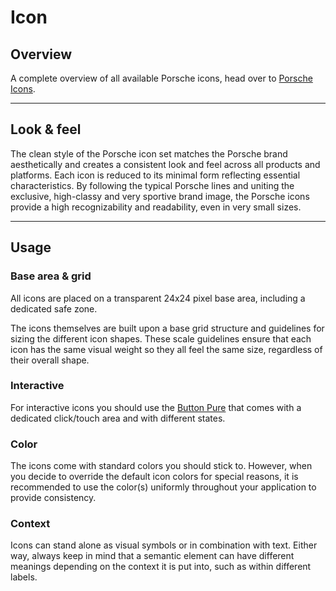# Icon

<TableOfContents></TableOfContents>

## Overview
A complete overview of all available Porsche icons, head over to [Porsche Icons](https://icons.porsche.com).

---

## Look & feel

The clean style of the Porsche icon set matches the Porsche brand aesthetically and creates a consistent look and feel across all products and platforms. Each icon is reduced to its minimal form reflecting essential characteristics. By following the typical Porsche lines and uniting the exclusive, high-classy and very sportive brand image, the Porsche icons provide  a high recognizability and readability, even in very small sizes. 

---

## Usage

### Base area & grid

All icons are placed on a transparent 24x24 pixel base area, including a dedicated safe zone. 

The icons themselves are built upon a base grid structure and guidelines for sizing the different icon shapes. These scale guidelines ensure that each icon has the same visual weight so they all feel the same size, regardless of their overall shape. 

### Interactive

For interactive icons you should use the [Button Pure](components/button-pure) that comes with a dedicated click/touch area and with different states.

### Color

The icons come with standard colors you should stick to. However, when you decide to override the default icon colors for special reasons, it is recommended to use the color(s) uniformly throughout your application to provide consistency.

### Context

Icons can stand alone as visual symbols or in combination with text. Either way, always keep in mind that a semantic element can have different meanings depending on the context it is put into, such as within different labels.
